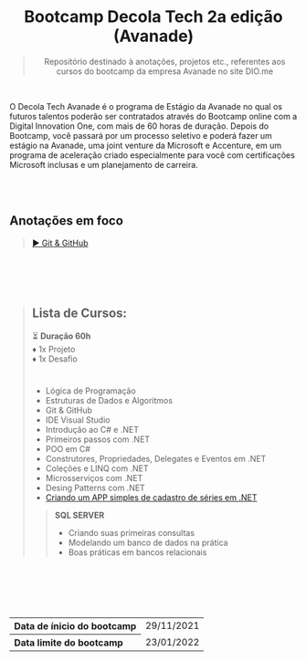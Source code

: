 <div align="center">
  
# Bootcamp Decola Tech 2a edição  (Avanade)
> Repositório destinado à anotações, projetos etc., referentes aos cursos do bootcamp da empresa Avanade no site DIO.me
</div> 
  
<br>

O Decola Tech Avanade é o programa de Estágio da Avanade no qual os futuros talentos poderão ser contratados através do Bootcamp online com a Digital Innovation One, com mais de 60 horas de duração. Depois do Bootcamp, você passará por um processo seletivo e poderá fazer um estágio na Avanade, uma joint venture da Microsoft e Accenture, em um programa de aceleração criado especialmente para você com certificações Microsoft inclusas e um planejamento de carreira.

<br>
<br>

## Anotações em foco
> <a href="https://github.com/Delgado-tech/dio-bootcamp-avanade-projetos/blob/main/Aulas/Git%20%26%20GitHub.md#header"> ▶ Git & GitHub </a>

#

<br>
<br>

> ## Lista de Cursos:
> ⏳ **Duração 60h** <br>
> ♦ 1x Projeto <br>
> ♦ 1x Desafio
> #
> - Lógica de Programação
> - Estruturas de Dados e Algoritmos
> - Git & GitHub
> - IDE Visual Studio
> - Introdução ao C# e .NET
> - Primeiros passos com .NET 
> - POO em C#
> - Construtores, Propriedades, Delegates e Eventos em .NET
> - Coleções e LINQ com .NET
> - Microsserviços com .NET
> - Desing Patterns com .NET
> - <a href="https://github.com/Delgado-tech/dio-poo-projeto-appseries"> Criando um APP simples de cadastro de séries em .NET </a>
> > **SQL SERVER**
> > + Criando suas primeiras consultas
> > + Modelando um banco de dados na prática
> > + Boas práticas em bancos relacionais

#

<br>
<br>
<br>


  
<!----------------------------------------------- Tabela Datas -->
<table>
  <tr>
    <th align="left">Data de ínicio do bootcamp</th>
    <td>29/11/2021</td>
  </tr>
  <tr>
    <th align="left">Data limite do bootcamp</th>
    <td>23/01/2022</td>
  </tr>
</table>
<!---------------------------------------------------------------->
  

